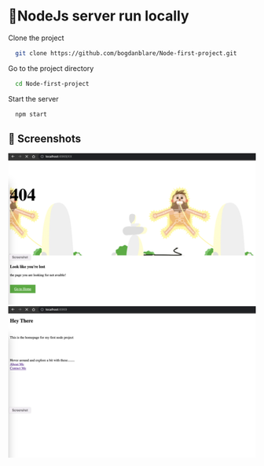# 🪇NodeJs server run locally

Clone the project

```bash
  git clone https://github.com/bogdanblare/Node-first-project.git
```

Go to the project directory

```bash
  cd Node-first-project
```

Start the server

```bash
  npm start
```

## 📸 Screenshots
![App Screenshot](https://raw.githubusercontent.com/bogdanblare/Node-first-project/main/Screenshot%201.png)
![App Screenshot](https://raw.githubusercontent.com/bogdanblare/Node-first-project/main/Screenshot%202.png)
